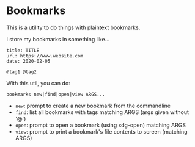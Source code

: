 # Bookmarks

This is a utility to do things with plaintext bookmarks.

I store my bookmarks in something like...

    title: TITLE
    url: https://www.website.com
    date: 2020-02-05

    @tag1 @tag2

With this util, you can do:

    bookmarks new|find|open|view ARGS...

- `new`: prompt to create a new bookmark from the commandline
- `find`: list all bookmarks with tags matching ARGS (args given without '@')
- `open`: prompt to open a bookmark (using xdg-open) matching ARGS
- `view`: prompt to print a bookmark's file contents to screen (matching ARGS)
